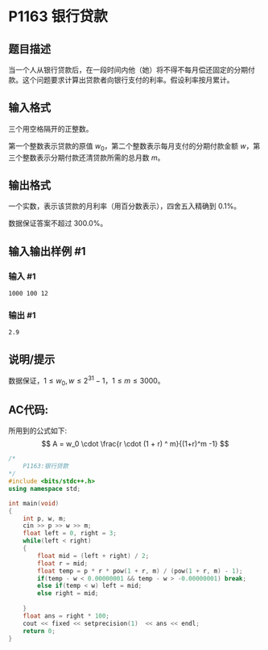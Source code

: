 # P1163 银行贷款

## 题目描述

当一个人从银行贷款后，在一段时间内他（她）将不得不每月偿还固定的分期付款。这个问题要求计算出贷款者向银行支付的利率。假设利率按月累计。

## 输入格式

三个用空格隔开的正整数。

第一个整数表示贷款的原值 $w_0$，第二个整数表示每月支付的分期付款金额 $w$，第三个整数表示分期付款还清贷款所需的总月数 $m$。

## 输出格式

一个实数，表示该贷款的月利率（用百分数表示），四舍五入精确到 $0.1\%$。

数据保证答案不超过 $300.0\%$。

## 输入输出样例 #1

### 输入 #1

```
1000 100 12
```

### 输出 #1

```
2.9
```

## 说明/提示

数据保证，$1 \leq w_0, w\leq 2^{31}-1$，$1 \leq m\leq 3000$。

## AC代码:
所用到的公式如下:
$$
A = w_0 \cdot \frac{r \cdot (1 + r) ^ m}{(1+r)^m -1}
$$

$$ 
$$

```cpp
/*
    P1163:银行贷款
*/
#include <bits/stdc++.h>
using namespace std;

int main(void)
{
    int p, w, m;
    cin >> p >> w >> m;
    float left = 0, right = 3;
    while(left < right)
    {
        float mid = (left + right) / 2;
        float r = mid;
        float temp = p * r * pow(1 + r, m) / (pow(1 + r, m) - 1);
        if(temp - w < 0.00000001 && temp - w > -0.00000001) break;
        else if(temp < w) left = mid;
        else right = mid;
        
    }
    float ans = right * 100;
    cout << fixed << setprecision(1)  << ans << endl;
    return 0;
}
```